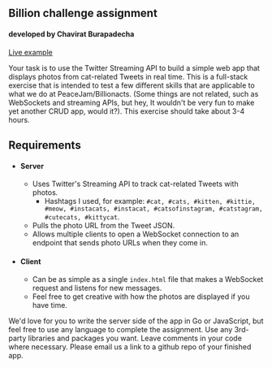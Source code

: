 ## Billion challenge assignment
#### developed by Chavirat Burapadecha
[Live example](http://cat-tweet.herokuapp.com/)

Your task is to use the Twitter Streaming API to build a simple web app that displays photos from cat-related Tweets in real time. This is a full-stack exercise that is intended to test a few different skills that are applicable to what we do at PeaceJam/Billionacts. (Some things are not related, such as WebSockets and streaming APIs, but hey, It wouldn't be very fun to make yet another CRUD app, would it?). This exercise should take about 3-4 hours.

## Requirements
 - #### Server
   - Uses Twitter's Streaming API to track cat-related Tweets with photos.
     - Hashtags I used, for example: `#cat, #cats, #kitten, #kittie, #meow, #instacats, #instacat, #catsofinstagram, #catstagram, #cutecats, #kittycat`.
   - Pulls the photo URL from the Tweet JSON.
   - Allows multiple clients to open a WebSocket connection to an endpoint that sends photo URLs when they come in.
   
 - #### Client
   - Can be as simple as a single `index.html` file that makes a WebSocket request and listens for new messages. 
   - Feel free to get creative with how the photos are displayed if you have time.

We'd love for you to write the server side of the app in Go or JavaScript, but feel free to use any language to complete the assignment. Use any 3rd-party libraries and packages you want. Leave comments in your code where necessary. Please email us a link to a github repo of your finished app.

